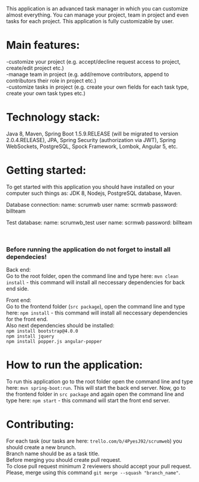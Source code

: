 This application is an advanced task manager in which you can customize almost everything. You can manage your project, team in project and even tasks for each project. This application is fully customizable by user.

# **Main features:** <br/>
-customize your project (e.g. accept/decline request access to project, create/edit project etc.)<br/>
-manage team in project (e.g. add/remove contributors, append to contributors their role in project etc.)<br/>
-customize tasks in project (e.g. create your own fields for each task type, create your own task types etc.)<br/>

# **Technology stack:**<br/>
Java 8, Maven, Spring Boot 1.5.9.RELEASE (will be migrated to version 2.0.4.RELEASE), JPA, Spring Security (authorization via JWT), Spring WebSockets, PostgreSQL, Spock Framework, Lombok, Angular 5, etc.

# **Getting started:**<br/>
To get started with this application you should have installed on your computer such things as: JDK 8, Nodejs, PostgreSQL database, Maven.<br/>

  Database connection:
  name: scrumwb
  user name: scrmwb
  password: billteam
  
  Test database:
  name: scrumwb_test
  user name: scrmwb
  password: billteam
  
  <br/>

### **Before running the application do not forget to install all dependecies!<br/>**

Back end:<br/>
Go to the root folder, open the command line and type here: `mvn clean install` - this command will install all neccessary dependencies for back end side.

Front end:<br/>
Go to the frontend folder (`src package`), open the command line and type here: `npm install` - this command will install all neccessary dependencies for the front end. 
<br/> Also next dependencies should be installed: <br/>
`npm install bootstrap@4.0.0`<br/>
`npm install jquery`<br/>
`npm install popper.js angular-popper`<br/>

# **How to run the application**:<br/>
To run this application go to the root folder open the command line and type here: `mvn spring-boot:run`. This will start the back end server. Now, go to the frontend folder in `src package` and again open the command line and type here: `npm start` - this command will start the front end server.
<br/>

# **Contributing:**<br/>
For each task (our tasks are here: `trello.com/b/4PyesJ92/scrumweb`) you should create a new brunch.<br/>
Branch name should be as a task title.<br/>
Before merging you should create pull request.<br/>
To close pull request minimum 2 reviewers should accept your pull request.<br/>
Please, merge using this command `git merge --squash "branch_name"`.<br/>
